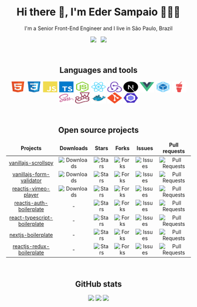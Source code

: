 <h1 align='center'>
  Hi there 👋, I'm Eder Sampaio 👨🏻‍💻
</h1>  

<p align='center'>
  I'm a Senior Front-End Engineer and I live in São Paulo, Brazil
</p>

<p align='center'>
  <a href="https://www.linkedin.com/in/ederssouza/"><img src="https://img.shields.io/badge/linkedin-%230077B5.svg?&style=for-the-badge&logo=linkedin&logoColor=white" /></a>&nbsp;&nbsp;
  <a href="https://github.com/ederssouza"><img src="https://img.shields.io/badge/github-25292f.svg?&style=for-the-badge&logo=github&logoColor=white" /></a>
</p><br />

<h2 align='center'>
  Languages and tools
</h2>

<p align='center'>
  <img align="center" alt="HTML" height="30" width="40" src="https://raw.githubusercontent.com/devicons/devicon/master/icons/html5/html5-original.svg">
  <img align="center" alt="CSS" height="30" width="40" src="https://raw.githubusercontent.com/devicons/devicon/master/icons/css3/css3-original.svg">
  <img align="center" alt="JavaScript" height="30" width="40" src="https://raw.githubusercontent.com/devicons/devicon/master/icons/javascript/javascript-plain.svg">
  <img align="center" alt="TypeScript" height="30" width="40" src="https://raw.githubusercontent.com/devicons/devicon/master/icons/typescript/typescript-plain.svg">
  <img align="center" alt="" height="30" width="40" src="https://raw.githubusercontent.com/devicons/devicon/master/icons/nodejs/nodejs-original.svg">
  <img align="center" alt="" height="30" width="40" src="https://raw.githubusercontent.com/devicons/devicon/master/icons/react/react-original.svg">
  <img align="center" alt="" height="30" width="40" src="https://raw.githubusercontent.com/devicons/devicon/master/icons/redux/redux-original.svg">
  <img align="center" alt="" height="30" width="40" src="https://raw.githubusercontent.com/devicons/devicon/master/icons/nextjs/nextjs-original.svg">
  <img align="center" alt="" height="30" width="40" src="https://raw.githubusercontent.com/devicons/devicon/master/icons/vuejs/vuejs-original.svg">
  <img align="center" alt="" height="30" width="40" src="https://raw.githubusercontent.com/devicons/devicon/master/icons/webpack/webpack-original.svg">
  <img align="center" alt="" height="30" width="40" src="https://raw.githubusercontent.com/devicons/devicon/master/icons/gulp/gulp-plain.svg">
  <img align="center" alt="" height="30" width="40" src="https://raw.githubusercontent.com/devicons/devicon/master/icons/sass/sass-original.svg">
  <img align="center" alt="" height="30" width="40" src="https://raw.githubusercontent.com/devicons/devicon/master/icons/jest/jest-plain.svg">
  <img align="center" alt="" height="30" width="40" src="https://raw.githubusercontent.com/devicons/devicon/master/icons/docker/docker-original.svg">
  <img align="center" alt="" height="30" width="40" src="https://raw.githubusercontent.com/devicons/devicon/master/icons/git/git-original.svg">
  <img align="center" alt="" height="30" width="40" src="https://raw.githubusercontent.com/devicons/devicon/master/icons/eslint/eslint-original.svg">
</p><br />

<h2 align='center'>
  Open source projects
</h2>

<div style="margin: 0 auto; max-width: 860px">
  <table width="100%">
    <thead align="center">
      <tr border: none;>
        <td><b>Projects</b></td>
        <td><b>Downloads</b></td>
        <td><b>Stars</b></td>
        <td><b>Forks</b></td>
        <td><b>Issues</b></td>
        <td><b>Pull requests</b></td>
      </tr>
    </thead>
    <tbody>
      <tr>
        <td align="center"><a href="https://github.com/ederssouza/vanillajs-scrollspy">vanillajs-scrollspy</a></td>
        <td align="center"><img alt="Downloads" src="https://img.shields.io/npm/dm/vanillajs-scrollspy?style=flat-square&labelColor=343b41"/></td>
        <td align="center"><img alt="Stars" src="https://img.shields.io/github/stars/ederssouza/vanillajs-scrollspy?style=flat-square&labelColor=343b41"/></td>
        <td align="center"><img alt="Forks" src="https://img.shields.io/github/forks/ederssouza/vanillajs-scrollspy?style=flat-square&labelColor=343b41"/></td>
        <td align="center"><img alt="Issues" src="https://img.shields.io/github/issues/ederssouza/vanillajs-scrollspy?style=flat-square&labelColor=343b41"/></td>
        <td align="center"><img alt="Pull Requests" src="https://img.shields.io/github/issues-pr/ederssouza/vanillajs-scrollspy?style=flat-square&labelColor=343b41"/></td>
      </tr>
      <tr>
        <td align="center"><a href="https://github.com/ederssouza/vanillajs-form-validator">vanillajs-form-validator</a></td>
        <td align="center"><img alt="Downloads" src="https://img.shields.io/npm/dm/vanillajs-form-validator?style=flat-square&labelColor=343b41"/></td>
        <td align="center"><img alt="Stars" src="https://img.shields.io/github/stars/ederssouza/vanillajs-form-validator?style=flat-square&labelColor=343b41"/></td>
        <td align="center"><img alt="Forks" src="https://img.shields.io/github/forks/ederssouza/vanillajs-form-validator?style=flat-square&labelColor=343b41"/></td>
        <td align="center"><img alt="Issues" src="https://img.shields.io/github/issues/ederssouza/vanillajs-form-validator?style=flat-square&labelColor=343b41"/></td>
        <td align="center"><img alt="Pull Requests" src="https://img.shields.io/github/issues-pr/ederssouza/vanillajs-form-validator?style=flat-square&labelColor=343b41"/></td>
      </tr>
      <tr>
        <td align="center"><a href="https://github.com/ederssouza/reactjs-vimeo-player">reactjs-vimeo-player</a></td>
        <td align="center"><img alt="Downloads" src="https://img.shields.io/npm/dm/reactjs-vimeo-player?style=flat-square&labelColor=343b41"/></td>
        <td align="center"><img alt="Stars" src="https://img.shields.io/github/stars/ederssouza/reactjs-vimeo-player?style=flat-square&labelColor=343b41"/></td>
        <td align="center"><img alt="Forks" src="https://img.shields.io/github/forks/ederssouza/reactjs-vimeo-player?style=flat-square&labelColor=343b41"/></td>
        <td align="center"><img alt="Issues" src="https://img.shields.io/github/issues/ederssouza/reactjs-vimeo-player?style=flat-square&labelColor=343b41"/></td>
        <td align="center"><img alt="Pull Requests" src="https://img.shields.io/github/issues-pr/ederssouza/reactjs-vimeo-player?style=flat-square&labelColor=343b41"/></td>
      </tr>
      <tr>
        <td align="center"><a href="https://github.com/ederssouza/reactjs-auth-boilerplate">reactjs-auth-boilerplate</a></td>
        <td align="center">-</td>
        <td align="center"><img alt="Stars" src="https://img.shields.io/github/stars/ederssouza/reactjs-auth-boilerplate?style=flat-square&labelColor=343b41"/></td>
        <td align="center"><img alt="Forks" src="https://img.shields.io/github/forks/ederssouza/reactjs-auth-boilerplate?style=flat-square&labelColor=343b41"/></td>
        <td align="center"><img alt="Issues" src="https://img.shields.io/github/issues/ederssouza/reactjs-auth-boilerplate?style=flat-square&labelColor=343b41"/></td>
        <td align="center"><img alt="Pull Requests" src="https://img.shields.io/github/issues-pr/ederssouza/reactjs-auth-boilerplate?style=flat-square&labelColor=343b41"/></td>
      </tr>
      <tr>
        <td align="center"><a href="https://github.com/ederssouza/react-typescript-boilerplate">react-typescript-boilerplate</a></td>
        <td align="center">-</td>
        <td align="center"><img alt="Stars" src="https://img.shields.io/github/stars/ederssouza/react-typescript-boilerplate?style=flat-square&labelColor=343b41"/></td>
        <td align="center"><img alt="Forks" src="https://img.shields.io/github/forks/ederssouza/react-typescript-boilerplate?style=flat-square&labelColor=343b41"/></td>
        <td align="center"><img alt="Issues" src="https://img.shields.io/github/issues/ederssouza/react-typescript-boilerplate?style=flat-square&labelColor=343b41"/></td>
        <td align="center"><img alt="Pull Requests" src="https://img.shields.io/github/issues-pr/ederssouza/react-typescript-boilerplate?style=flat-square&labelColor=343b41"/></td>
      </tr>
      <tr>
        <td align="center"><a href="https://github.com/ederssouza/nextjs-boilerplate">nextjs-boilerplate</a></td>
        <td align="center">-</td>
        <td align="center"><img alt="Stars" src="https://img.shields.io/github/stars/ederssouza/nextjs-boilerplate?style=flat-square&labelColor=343b41"/></td>
        <td align="center"><img alt="Forks" src="https://img.shields.io/github/forks/ederssouza/nextjs-boilerplate?style=flat-square&labelColor=343b41"/></td>
        <td align="center"><img alt="Issues" src="https://img.shields.io/github/issues/ederssouza/nextjs-boilerplate?style=flat-square&labelColor=343b41"/></td>
        <td align="center"><img alt="Pull Requests" src="https://img.shields.io/github/issues-pr/ederssouza/nextjs-boilerplate?style=flat-square&labelColor=343b41"/></td>
      </tr>
      <tr>
        <td align="center"><a href="https://github.com/ederssouza/reactjs-redux-boilerplate">reactjs-redux-boilerplate</a></td>
        <td align="center">-</td>
        <td align="center"><img alt="Stars" src="https://img.shields.io/github/stars/ederssouza/reactjs-redux-boilerplate?style=flat-square&labelColor=343b41"/></td>
        <td align="center"><img alt="Forks" src="https://img.shields.io/github/forks/ederssouza/reactjs-redux-boilerplate?style=flat-square&labelColor=343b41"/></td>
        <td align="center"><img alt="Issues" src="https://img.shields.io/github/issues/ederssouza/reactjs-redux-boilerplate?style=flat-square&labelColor=343b41"/></td>
        <td align="center"><img alt="Pull Requests" src="https://img.shields.io/github/issues-pr/ederssouza/reactjs-redux-boilerplate?style=flat-square&labelColor=343b41"/></td>
      </tr>
    </tbody>
  </table>
</div><br />

<h2 align='center'>
  GitHub stats
</h2>

<p align='center'>
  <img src="http://github-profile-summary-cards.vercel.app/api/cards/profile-details?username=ederssouza&theme=nord_bright" height="200px" />
  <img src="http://github-profile-summary-cards.vercel.app/api/cards/stats?username=ederssouza&theme=nord_bright&" height="205px" />
  <img src="http://github-profile-summary-cards.vercel.app/api/cards/repos-per-language?username=ederssouza&theme=nord_bright" height="205px" />
</p>

